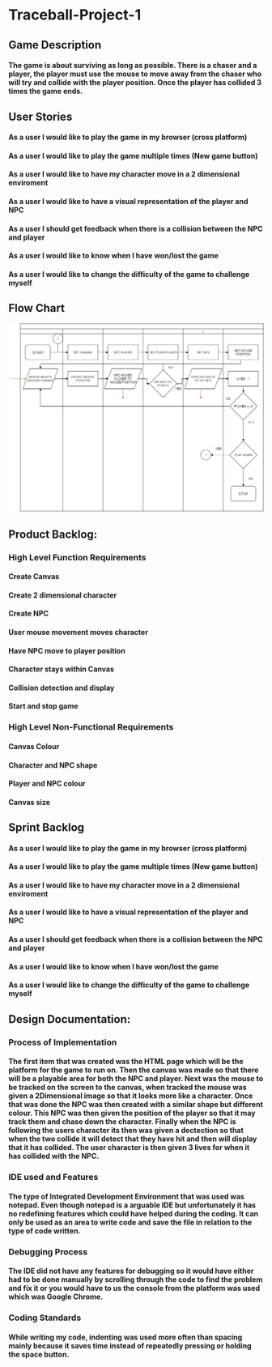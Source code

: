 # Traceball-Project-1

## Game Description

#### The game is about surviving as long as possible. There is a chaser and a player, the player must use the mouse to move away from the chaser who will try and collide with the player position. Once the player has collided 3 times the game ends.

## User Stories

#### As a user I would like to play the game in my browser (cross platform)
#### As a user I would like to play the game multiple times (New game button)
#### As a user I would like to have my character move in a 2 dimensional enviroment
#### As a user I would like to have a visual representation of the player and NPC
#### As a user I should get feedback when there is a collision between the NPC and player
#### As a user I would like to know when I have won/lost the game
#### As a user I  would like to change the difficulty of the game to challenge myself

## Flow Chart
![flowchart](https://github.com/kap14275819/Traceball-Project-1/blob/master/Traceball%20flowchart.png)

## Product Backlog:
### High Level Function Requirements

#### Create Canvas
#### Create 2 dimensional character
#### Create NPC
#### User mouse movement moves character
#### Have NPC move to player position
#### Character stays within Canvas
#### Collision detection and display 
#### Start and stop game

### High Level Non-Functional Requirements

#### Canvas Colour 
#### Character and NPC shape
#### Player and NPC colour
#### Canvas size

## Sprint Backlog

#### As a user I would like to play the game in my browser (cross platform)
#### As a user I would like to play the game multiple times (New game button)
#### As a user I would like to have my character move in a 2 dimensional enviroment
#### As a user I would like to have a visual representation of the player and NPC
#### As a user I should get feedback when there is a collision between the NPC and player
#### As a user I would like to know when I have won/lost the game
#### As a user I  would like to change the difficulty of the game to challenge myself

## Design Documentation:
### Process of Implementation

#### The first item that was created was the HTML page which will be the platform for the game to run on. Then the canvas was made so that there will be a playable area for both the NPC and player. Next was the mouse to be tracked on the screen to the canvas, when tracked the mouse was given a 2Dimensional image so that it looks more like a character. Once that was done the NPC was then created with a similar shape but different colour. This NPC was then given the position of the player so that it may track them and chase down the character. Finally when the NPC is following the users character its then was given a dectection so that when the two collide it will detect that they have hit and then will display that it has collided. The user character is then given 3 lives for when it has collided with the NPC.

### IDE used and Features

#### The type of Integrated Development Environment that was used was notepad. Even though notepad is a arguable IDE but unfortunately it has no redefining features which could have helped during the coding. It can only be used as an area to write code and save the file in relation to the type of code written.

### Debugging Process

#### The IDE did not have any features for debugging so it would have either had to be done manually by scrolling through the code to find the problem and fix it or you would have to us the console from the platform was used which was Google Chrome.

### Coding Standards

#### While writing my code, indenting was used more often than spacing mainly because it saves time instead of repeatedly pressing or holding the space button.
